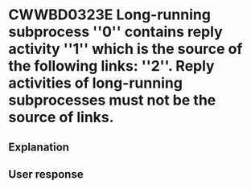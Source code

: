 # CWWBD0323E Long-running subprocess ''0'' contains reply activity ''1'' which is the source of the following links: ''2''. Reply activities of long-running subprocesses must not be the source of links.

## Explanation

## User response